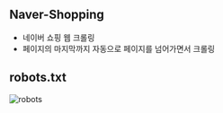 ## Naver-Shopping
* 네이버 쇼핑 웹 크롤링
* 페이지의 마지막까지 자동으로 페이지를 넘어가면서 크롤링

## robots.txt


![robots](https://github.com/Princess-s-recipe/Naver-Shopping/assets/57484815/ef160716-8df4-4dd1-8bfa-1aef00d15752)
